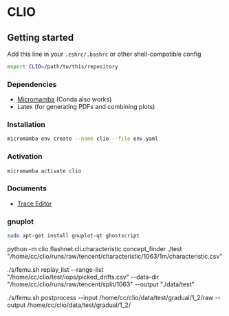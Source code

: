 # CLIO

## Getting started

Add this line in your `.zshrc/.bashrc` or other shell-compatible config

```bash
export CLIO=/path/to/this/repository
```

### Dependencies

- [Micromamba](https://mamba.readthedocs.io/en/latest/installation/micromamba-installation.html) (Conda also works)
- Latex (for generating PDFs and combining plots)

### Installation

```bash
micromamba env create --name clio --file env.yaml
```

### Activation

```bash
micromamba activate clio
```

### Documents

- [Trace Editor](./docs/trace-editor.md)


### gnuplot

```bash
sudo apt-get install gnuplot-qt ghostscript
```


python -m clio.flashnet.cli.characteristic concept_finder ./test "/home/cc/clio/runs/raw/tencent/characteristic/1063/1m/characteristic.csv"

./s/femu.sh replay_list --range-list "/home/cc/clio/test/iops/picked_drifts.csv" --data-dir "/home/cc/clio/runs/raw/tencent/split/1063" --output "./data/test"

./s/femu.sh postprocess --input /home/cc/clio/data/test/gradual/1_2/raw --output /home/cc/clio/data/test/gradual/1_2/